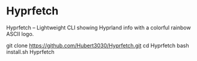 # Hyprfetch
Hyprfetch – Lightweight CLI showing Hyprland info with a colorful rainbow ASCII logo.

git clone https://github.com/Hubert3030/Hyprfetch.git
cd Hyprfetch
bash install.sh
Hyprfetch
